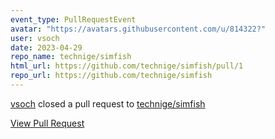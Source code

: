 ```yaml
---
event_type: PullRequestEvent
avatar: "https://avatars.githubusercontent.com/u/814322?"
user: vsoch
date: 2023-04-29
repo_name: technige/simfish
html_url: https://github.com/technige/simfish/pull/1
repo_url: https://github.com/technige/simfish
---
```


<a href='https://github.com/vsoch' target='_blank'>vsoch</a> closed a pull request to <a href='https://github.com/technige/simfish' target='_blank'>technige/simfish</a>

<a href='https://github.com/technige/simfish/pull/1' target='_blank'>View Pull Request</a>